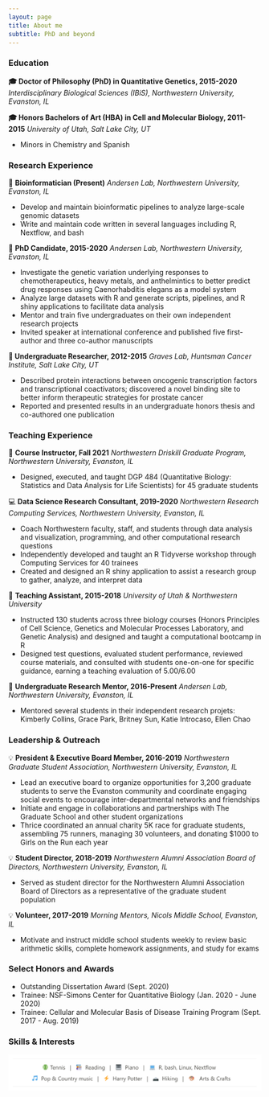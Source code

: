 ```yaml
---
layout: page
title: About me
subtitle: PhD and beyond
---
```


### Education

**🎓 Doctor of Philosophy (PhD) in Quantitative Genetics, 2015-2020**
*Interdisciplinary Biological Sciences (IBiS),  Northwestern University, Evanston, IL*

**🎓 Honors Bachelors of Art (HBA) in Cell and Molecular Biology, 2011-2015**
*University of Utah, Salt Lake City, UT*
* Minors in Chemistry and Spanish

### Research Experience

🔬 **Bioinformatician (Present)**
*Andersen Lab, Northwestern University, Evanston, IL*
* Develop and maintain bioinformatic pipelines to analyze large-scale genomic datasets
* Write and maintain code written in several languages including R, Nextflow, and bash

🔬 **PhD Candidate, 2015-2020**
*Andersen Lab, Northwestern University, Evanston, IL*
* Investigate the genetic variation underlying responses to chemotherapeutics, heavy metals, and anthelmintics to better predict drug responses using Caenorhabditis elegans as a model system
* Analyze large datasets with R and generate scripts, pipelines, and R shiny applications to facilitate data analysis
* Mentor and train five undergraduates on their own independent research projects
* Invited speaker at international conference and published five first-author and three co-author manuscripts

**🔬 Undergraduate Researcher, 2012-2015**
*Graves Lab, Huntsman Cancer Institute, Salt Lake City, UT*
* Described protein interactions between oncogenic transcription factors and transcriptional coactivators; discovered a novel binding site to better inform therapeutic strategies for prostate cancer
* Reported and presented results in an undergraduate honors thesis and co-authored one publication

### Teaching Experience

📒 **Course Instructor, Fall 2021**
*Northwestern Driskill Graduate Program, Northwestern University, Evanston, IL*
* Designed, executed, and taught DGP 484 (Quantitative Biology: Statistics and Data Analysis for Life Scientists) for 45 graduate students

💻 **Data Science Research Consultant, 2019-2020**
*Northwestern Research Computing Services, Northwestern University, Evanston, IL*
* Coach Northwestern faculty, staff, and students through data analysis and visualization, programming, and other computational research questions
* Independently developed and taught an R Tidyverse workshop through Computing Services for 40 trainees
* Created and designed an R shiny application to assist a research group to gather, analyze, and interpret data

📒 **Teaching Assistant, 2015-2018**
*University of Utah & Northwestern University*
* Instructed 130 students across three biology courses (Honors Principles of Cell Science, Genetics and Molecular Processes Laboratory, and Genetic Analysis) and designed and taught a computational bootcamp in R
* Designed test questions, evaluated student performance, reviewed course materials, and consulted with students one-on-one for specific guidance, earning a teaching evaluation of 5.00/6.00

🔬 **Undergraduate Research Mentor, 2016-Present**
*Andersen Lab, Northwestern University, Evanston, IL*
* Mentored several students in their independent research projets: Kimberly Collins, Grace Park, Britney Sun, Katie Introcaso, Ellen Chao

### Leadership & Outreach

💡 **President & Executive Board Member, 2016-2019**
*Northwestern Graduate Student Association, Northwestern University, Evanston, IL*
* Lead an executive board to organize opportunities for 3,200 graduate students to serve the Evanston community and coordinate engaging social events to encourage inter-departmental networks and friendships
* Initiate and engage in collaborations and partnerships with The Graduate School and other student organizations
* Thrice coordinated an annual charity 5K race for graduate students, assembling 75 runners, managing 30 volunteers, and donating $1000 to Girls on the Run each year

💡 **Student Director, 2018-2019**
*Northwestern Alumni Association Board of Directors, Northwestern University, Evanston, IL*
* Served as student director for the Northwestern Alumni Association Board of Directors as a representative of the graduate student population

💡 **Volunteer, 2017-2019**
*Morning Mentors, Nicols Middle School, Evanston, IL*
* Motivate and instruct middle school students weekly to review basic arithmetic skills, complete homework assignments, and study for exams

### Select Honors and Awards
* Outstanding Dissertation Award (Sept. 2020)
* Trainee: NSF-Simons Center for Quantitative Biology (Jan. 2020 - June 2020)
* Trainee: Cellular and Molecular Basis of Disease Training Program (Sept. 2017 - Aug. 2019)

### Skills & Interests

![](/assets/img/interests.png)